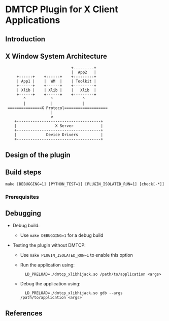 # DMTCP Plugin for X Client Applications

## Introduction

## X Window System Architecture

                                 +---------+
                                 |  App2   |
         +------+    +------+    +---------+
         | App1 |    |  WM  |    | Toolkit |
         +------+    +------+    +---------+
         | Xlib |    | Xlib |    |   Xlib  |
         +------+    +------+    +---------+
            ^           ^             ^
            |           |             |
     ===============X Protocol===================
                        |
                        v
        +-------------------------------------+
        |                 X Server            |
        +-------------------------------------+
        |             Device Drivers          |
        +-------------------------------------+


## Design of the plugin

## Build steps

    make [DEBUGGING=1] [PYTHON_TEST=1] [PLUGIN_ISOLATED_RUN=1] [check[-*]]

### Prerequisites

## Debugging
  
- Debug build:
    + Use `make DEBUGGING=1` for a debug build

- Testing the plugin without DMTCP:
    + Use `make PLUGIN_ISOLATED_RUN=1` to enable this option
    + Run the application using:

            LD_PRELOAD=./dmtcp_xlibhijack.so /path/to/application <args>

    + Debug the application using: 

            LD_PRELOAD=./dmtcp_xlibhijack.so gdb --args /path/to/application <args>

## References
